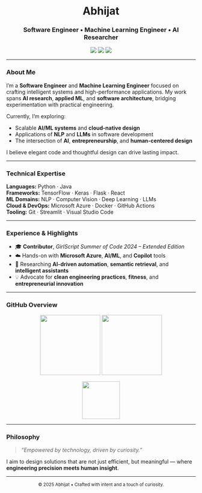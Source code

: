 <!-- Profile Header -->
<h1 align="center">Abhijat</h1>
<h3 align="center">Software Engineer • Machine Learning Engineer • AI Researcher</h3>

<p align="center">
  <a href="mailto:abhijatknight003@gmail.com"><img src="https://img.shields.io/badge/Email-D14836?style=flat&logo=gmail&logoColor=white"/></a>
  <a href="https://www.linkedin.com/in/abhijat18"><img src="https://img.shields.io/badge/LinkedIn-0A66C2?style=flat&logo=linkedin&logoColor=white"/></a>
  <a href="https://github.com/Abhijat-M"><img src="https://img.shields.io/badge/GitHub-181717?style=flat&logo=github&logoColor=white"/></a>
</p>

---

### About Me  

I’m a **Software Engineer** and **Machine Learning Engineer** focused on crafting intelligent systems and high-performance applications. My work spans **AI research**, **applied ML**, and **software architecture**, bridging experimentation with practical engineering.  

Currently, I’m exploring:
- Scalable **AI/ML systems** and **cloud-native design**
- Applications of **NLP** and **LLMs** in software development
- The intersection of **AI**, **entrepreneurship**, and **human-centered design**

I believe elegant code and thoughtful design can drive lasting impact.

---

### Technical Expertise  

**Languages:** Python · Java  
**Frameworks:** TensorFlow · Keras · Flask · React  
**ML Domains:** NLP · Computer Vision · Deep Learning · LLMs  
**Cloud & DevOps:** Microsoft Azure · Docker · GitHub Actions  
**Tooling:** Git · Streamlit · Visual Studio Code  

---

### Experience & Highlights  

- 🎓 **Contributor**, *GirlScript Summer of Code 2024 – Extended Edition*  
- ☁️ Hands-on with **Microsoft Azure**, **AI/ML**, and **Copilot** tools  
- 🧠 Researching **AI-driven automation**, **semantic retrieval**, and **intelligent assistants**  
- 💡 Advocate for **clean engineering practices**, **fitness**, and **entrepreneurial innovation**  

---

### GitHub Overview  

<p align="center">
  <img src="https://github-readme-stats.vercel.app/api?username=Abhijat-M&show_icons=true&theme=transparent&hide_border=true" height="160"/>
  <img src="https://github-readme-stats.vercel.app/api/top-langs/?username=Abhijat-M&layout=compact&theme=transparent&hide_border=true" height="160"/>
</p>

<p align="center">
  <img src="https://github-profile-trophy.vercel.app/?username=Abhijat-M&theme=flat&no-frame=true&row=1" height="100"/>
</p>

---

### Philosophy  

> *“Empowered by technology, driven by curiosity.”*  

I aim to design solutions that are not just efficient, but meaningful — where **engineering precision meets human insight**.

---

<p align="center">
  <sub>© 2025 Abhijat • Crafted with intent and a touch of curiosity.</sub>
</p>